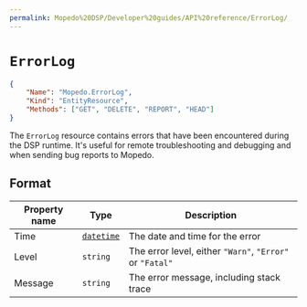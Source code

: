```yaml
---
permalink: Mopedo%20DSP/Developer%20guides/API%20reference/ErrorLog/
---
```


# `ErrorLog`

```json
{
    "Name": "Mopedo.ErrorLog",
    "Kind": "EntityResource",
    "Methods": ["GET", "DELETE", "REPORT", "HEAD"]
}
```

The `ErrorLog` resource contains errors that have been encountered during the DSP runtime. It's useful for remote troubleshooting and debugging and when sending bug reports to Mopedo.

## Format

Property name | Type                      | Description
------------- | ------------------------- | --------------------------------------------------------
Time          | [`datetime`](../Datetime) | The date and time for the error
Level         | `string`                  | The error level, either `"Warn"`, `"Error"` or `"Fatal"`
Message       | `string`                  | The error message, including stack trace
